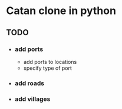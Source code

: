 # Catan clone in python

## TODO
- ### add ports
    - add ports to locations
    - specify type of port
- ### add roads
- ### add villages
